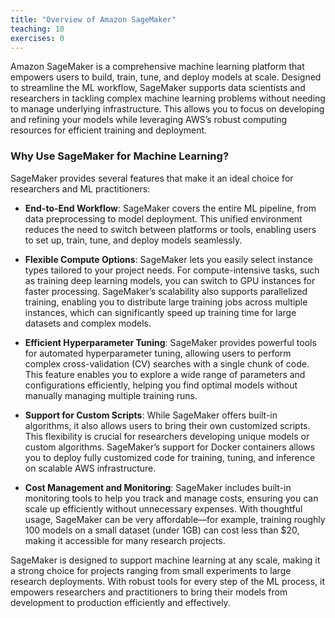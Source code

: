 ```yaml
---
title: "Overview of Amazon SageMaker"
teaching: 10
exercises: 0
---
```


Amazon SageMaker is a comprehensive machine learning platform that empowers users to build, train, tune, and deploy models at scale. Designed to streamline the ML workflow, SageMaker supports data scientists and researchers in tackling complex machine learning problems without needing to manage underlying infrastructure. This allows you to focus on developing and refining your models while leveraging AWS’s robust computing resources for efficient training and deployment.

### Why Use SageMaker for Machine Learning?

SageMaker provides several features that make it an ideal choice for researchers and ML practitioners:

- **End-to-End Workflow**: SageMaker covers the entire ML pipeline, from data preprocessing to model deployment. This unified environment reduces the need to switch between platforms or tools, enabling users to set up, train, tune, and deploy models seamlessly.

- **Flexible Compute Options**: SageMaker lets you easily select instance types tailored to your project needs. For compute-intensive tasks, such as training deep learning models, you can switch to GPU instances for faster processing. SageMaker’s scalability also supports parallelized training, enabling you to distribute large training jobs across multiple instances, which can significantly speed up training time for large datasets and complex models.

- **Efficient Hyperparameter Tuning**: SageMaker provides powerful tools for automated hyperparameter tuning, allowing users to perform complex cross-validation (CV) searches with a single chunk of code. This feature enables you to explore a wide range of parameters and configurations efficiently, helping you find optimal models without manually managing multiple training runs.

- **Support for Custom Scripts**: While SageMaker offers built-in algorithms, it also allows users to bring their own customized scripts. This flexibility is crucial for researchers developing unique models or custom algorithms. SageMaker’s support for Docker containers allows you to deploy fully customized code for training, tuning, and inference on scalable AWS infrastructure.

- **Cost Management and Monitoring**: SageMaker includes built-in monitoring tools to help you track and manage costs, ensuring you can scale up efficiently without unnecessary expenses. With thoughtful usage, SageMaker can be very affordable—for example, training roughly 100 models on a small dataset (under 1GB) can cost less than $20, making it accessible for many research projects.

SageMaker is designed to support machine learning at any scale, making it a strong choice for projects ranging from small experiments to large research deployments. With robust tools for every step of the ML process, it empowers researchers and practitioners to bring their models from development to production efficiently and effectively.
